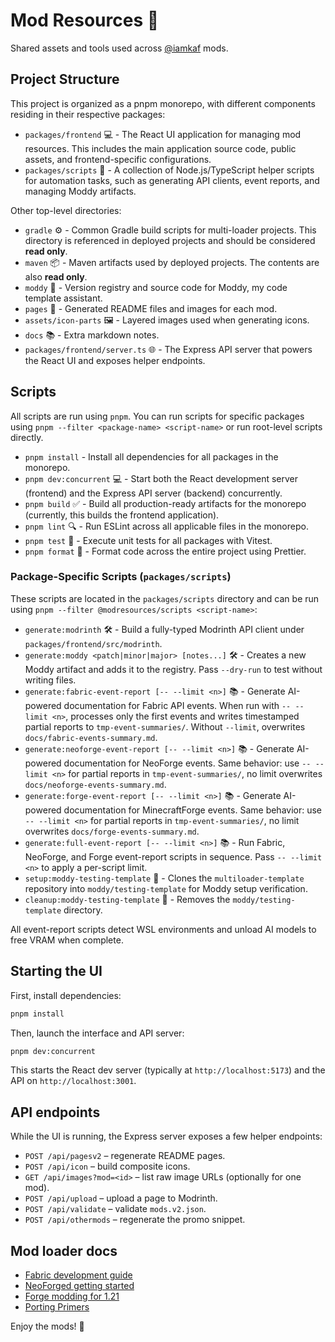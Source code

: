 # Mod Resources 💾

Shared assets and tools used across [@iamkaf](https://modrinth.com/user/iamkaf) mods.

## Project Structure

This project is organized as a pnpm monorepo, with different components residing in their respective packages:

- `packages/frontend` 💻 - The React UI application for managing mod resources. This includes the main application source code, public assets, and frontend-specific configurations.
- `packages/scripts` 📜 - A collection of Node.js/TypeScript helper scripts for automation tasks, such as generating API clients, event reports, and managing Moddy artifacts.

Other top-level directories:

- `gradle` ⚙️ - Common Gradle build scripts for multi-loader projects. This directory is referenced in deployed projects and should be considered **read only**.
- `maven` 📦 - Maven artifacts used by deployed projects. The contents are also **read only**.
- `moddy` 🤖 - Version registry and source code for Moddy, my code template assistant.
- `pages` 📄 - Generated README files and images for each mod.
- `assets/icon-parts` 🖼️ - Layered images used when generating icons.
- `docs` 📚 - Extra markdown notes.
- `packages/frontend/server.ts` 🌐 - The Express API server that powers the React UI and exposes helper endpoints.

## Scripts

All scripts are run using `pnpm`. You can run scripts for specific packages using `pnpm --filter <package-name> <script-name>` or run root-level scripts directly.

- `pnpm install` - Install all dependencies for all packages in the monorepo.
- `pnpm dev:concurrent` 💻 - Start both the React development server (frontend) and the Express API server (backend) concurrently.
- `pnpm build` ✅ - Build all production-ready artifacts for the monorepo (currently, this builds the frontend application).
- `pnpm lint` 🔍 - Run ESLint across all applicable files in the monorepo.
- `pnpm test` 🧪 - Execute unit tests for all packages with Vitest.
- `pnpm format` 💅 - Format code across the entire project using Prettier.

### Package-Specific Scripts (`packages/scripts`)

These scripts are located in the `packages/scripts` directory and can be run using `pnpm --filter @modresources/scripts <script-name>`:

- `generate:modrinth` 🛠️ - Build a fully-typed Modrinth API client under `packages/frontend/src/modrinth`.
- `generate:moddy <patch|minor|major> [notes...]` 🛠️ - Creates a new Moddy artifact and adds it to the registry. Pass `--dry-run` to test without writing files.
- `generate:fabric-event-report [-- --limit <n>]` 📚 - Generate AI-powered documentation for Fabric API events. When run with `-- --limit <n>`, processes only the first <n> events and writes timestamped partial reports to `tmp-event-summaries/`. Without `--limit`, overwrites `docs/fabric-events-summary.md`.
- `generate:neoforge-event-report [-- --limit <n>]` 📚 - Generate AI-powered documentation for NeoForge events. Same behavior: use `-- --limit <n>` for partial reports in `tmp-event-summaries/`, no limit overwrites `docs/neoforge-events-summary.md`.
- `generate:forge-event-report [-- --limit <n>]` 📚 - Generate AI-powered documentation for MinecraftForge events. Same behavior: use `-- --limit <n>` for partial reports in `tmp-event-summaries/`, no limit overwrites `docs/forge-events-summary.md`.
- `generate:full-event-report [-- --limit <n>]` 📚 - Run Fabric, NeoForge, and Forge event-report scripts in sequence. Pass `-- --limit <n>` to apply a per-script limit.
- `setup:moddy-testing-template` 🧪 - Clones the `multiloader-template` repository into `moddy/testing-template` for Moddy setup verification.
- `cleanup:moddy-testing-template` 🧹 - Removes the `moddy/testing-template` directory.

All event-report scripts detect WSL environments and unload AI models to free VRAM when complete.

## Starting the UI

First, install dependencies:

```bash
pnpm install
```

Then, launch the interface and API server:

```bash
pnpm dev:concurrent
```

This starts the React dev server (typically at `http://localhost:5173`) and the API on `http://localhost:3001`.

## API endpoints

While the UI is running, the Express server exposes a few helper endpoints:

- `POST /api/pagesv2` – regenerate README pages.
- `POST /api/icon` – build composite icons.
- `GET /api/images?mod=<id>` – list raw image URLs (optionally for one mod).
- `POST /api/upload` – upload a page to Modrinth.
- `POST /api/validate` – validate `mods.v2.json`.
- `POST /api/othermods` – regenerate the promo snippet.

## Mod loader docs

- [Fabric development guide](https://docs.fabricmc.net/develop/)
- [NeoForged getting started](https://docs.neoforged.net/docs/gettingstarted/)
- [Forge modding for 1.21](https://docs.minecraftforge.net/en/1.21.x/)
- [Porting Primers](https://github.com/neoforged/.github/tree/main/primers)

Enjoy the mods! 🚀